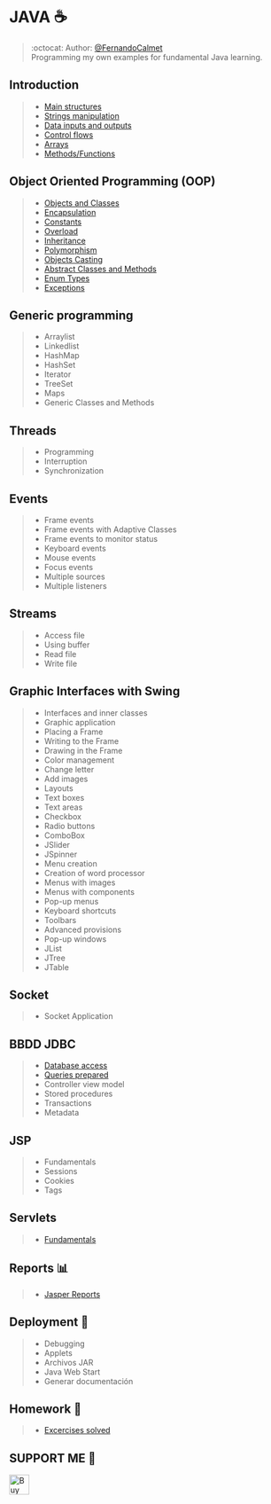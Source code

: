 # JAVA :coffee:
> :octocat: Author: [@FernandoCalmet](https://github.com/FernandoCalmet)  
Programming my own examples for fundamental Java learning.
  
## Introduction
> - [Main structures](01-Introduccion/01_EstructurasPrincipales)
> - [Strings manipulation](01-Introduccion/02_ManipulacionCadenas)
> - [Data inputs and outputs](01-Introduccion/03_EntradasSalidasDatos)
> - [Control flows](01-Introduccion/04_FlujoControl)
> - [Arrays](01-Introduccion/05_Arreglos)
> - [Methods/Functions](01-Introduccion/06_Metodos)
  
## Object Oriented Programming (OOP)
> - [Objects and Classes](02-POO/ClasesObjetos/src)
> - [Encapsulation](02-POO/Encapsulamiento/src)
> - [Constants](02-POO/Constantes/src)
> - [Overload](02-POO/Sobrecarga/src)
> - [Inheritance](02-POO/Herencia/src)
> - [Polymorphism](02-POO/Polimorfismo/src)
> - [Objects Casting](02-POO/CastingObjetos/src)
> - [Abstract Classes and Methods](02-POO/ClasesMetodosAbstractos/src)
> - [Enum Types](02-POO/TiposEnumerados/src)
> - [Exceptions](02-POO/Excepciones/src)
  
## Generic programming
> - Arraylist
> - Linkedlist
> - HashMap
> - HashSet
> - Iterator
> - TreeSet
> - Maps
> - Generic Classes and Methods
  
## Threads
> - Programming
> - Interruption
> - Synchronization
  
## Events
> - Frame events
> - Frame events with Adaptive Classes
> - Frame events to monitor status
> - Keyboard events
> - Mouse events
> - Focus events
> - Multiple sources
> - Multiple listeners
  
## Streams
> - Access file
> - Using buffer
> - Read file
> - Write file
  
## Graphic Interfaces with Swing
> - Interfaces and inner classes
> - Graphic application
> - Placing a Frame
> - Writing to the Frame
> - Drawing in the Frame
> - Color management
> - Change letter
> - Add images
> - Layouts
> - Text boxes
> - Text areas
> - Checkbox
> - Radio buttons
> - ComboBox
> - JSlider
> - JSpinner
> - Menu creation
> - Creation of word processor
> - Menus with images
> - Menus with components
> - Pop-up menus
> - Keyboard shortcuts
> - Toolbars
> - Advanced provisions
> - Pop-up windows
> - JList
> - JTree
> - JTable
  
## Socket
> - Socket Application
  
## BBDD JDBC
> - [Database access](10-BBDD-JDBC/BBDD_JDBC/src/Acceso)
> - [Queries prepared](10-BBDD-JDBC/BBDD_JDBC/src/ConsultasPreparadas)
> - Controller view model
> - Stored procedures
> - Transactions
> - Metadata
  
## JSP
> - Fundamentals
> - Sessions
> - Cookies
> - Tags
  
## Servlets
> - [Fundamentals](12-Servlets)

## Reports :bar_chart:
> - [Jasper Reports](14-Reportes)
  
## Deployment :rocket:
> - Debugging
> - Applets
> - Archivos JAR
> - Java Web Start
> - Generar documentación

## Homework :scroll:
> - [Excercises solved](Ejercicios)
  
  
## SUPPORT ME :sparkling_heart:
<a href='https://ko-fi.com/fernandocalmet' target='_blank'>
  <img height='36' style='border:0px;height:36px;' src='https://az743702.vo.msecnd.net/cdn/kofi3.png?v=2' border='0' alt='Buy Me a Coffee at ko-fi.com' />
</a>